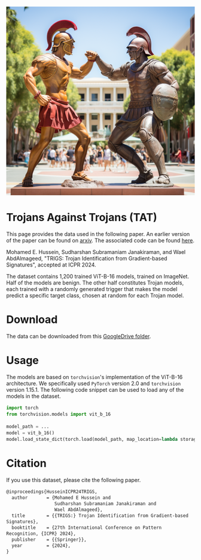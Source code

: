 ![](images/tat.png)
# Trojans Against Trojans (TAT)
This page provides the data used in the following paper. An earlier version of the paper can be found on [arxiv](https://arxiv.org/pdf/2306.04877). The associated code can be found [here](https://github.com/vimal-isi-edu/trigs).

Mohamed E. Hussein, Sudharshan Subramaniam Janakiraman, and Wael AbdAlmageed, "TRIGS: Trojan Identification from Gradient-based Signatures", accepted at ICPR 2024.

The dataset contains 1,200 trained ViT-B-16 models, trained on ImageNet. Half of the models are benign. The other half constitutes Trojan models, each trained with a randomly generated trigger that makes the model predict a specific target class, chosen at random for each Trojan model.

# Download
The data can be downloaded from this [GoogleDrive folder](https://drive.google.com/drive/u/1/folders/10fsrNJaYBgDAq9uDVM6f0VPqdT_S921Z).

# Usage
The models are based on `torchvision`'s implementation of the ViT-B-16 architecture. We specifically used `PyTorch` version 2.0 and `torchvision` version 1.15.1. The following code snippet can be used to load any of the models in the dataset.

```python
import torch
from torchvision.models import vit_b_16

model_path = ...
model = vit_b_16()
model.load_state_dict(torch.load(model_path, map_location=lambda storage, loc: storage))
```

# Citation
If you use this dataset, please cite the following paper.

```
@inproceedings{HusseinICPR24TRIGS,
  author       = {Mohamed E Hussein and
                  Sudharshan Subramaniam Janakiraman and
                  Wael AbdAlmageed},
  title        = {{TRIGS:} Trojan Identification from Gradient-based Signatures},
  booktitle    = {27th International Conference on Pattern Recognition, {ICPR} 2024},
  publisher    = {{Springer}},
  year         = {2024},
}
```
